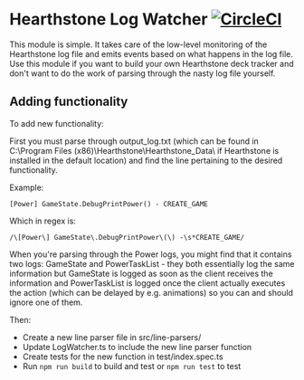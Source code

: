 # Hearthstone Log Watcher [![CircleCI](https://circleci.com/bb/tespa/hearthstone-parser/tree/master.svg?style=svg&circle-token=40d258248800226671fc3ad40665d70bce221485)](https://circleci.com/bb/tespa/hearthstone-parser/tree/master)

This module is simple. It takes care of the low-level monitoring of the Hearthstone log file and emits events based on what happens in the log file. Use this module if you want to build your own Hearthstone deck tracker and don't want to do the work of parsing through the nasty log file yourself.

## Adding functionality

To add new functionality:

First you must parse through output_log.txt (which can be found in C:\Program Files (x86)\Hearthstone\Hearthstone_Data\ if Hearthstone is installed in the default location) and find the line pertaining to the desired functionality.

Example:

```
[Power] GameState.DebugPrintPower() - CREATE_GAME
```
Which in regex is:

```
/\[Power\] GameState\.DebugPrintPower\(\) -\s*CREATE_GAME/
```

When you're parsing through the Power logs, you might find that it contains two logs: GameState and PowerTaskList - they both essentially log the same information but GameState is logged as soon as the client receives the information and PowerTaskList is logged once the client actually executes the action (which can be delayed by e.g. animations)
so you can and should ignore one of them.

Then:

- Create a new line parser file in src/line-parsers/
- Update LogWatcher.ts to include the new line parser function
- Create tests for the new function in test/index.spec.ts
- Run ``npm run build`` to build and test or ``npm run test`` to test


